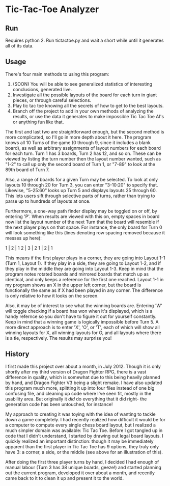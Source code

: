 Tic-Tac-Toe Analyzer
====================

Run
---
Requires python 2. Run tictactoe.py and wait a short while until it generates all of its data.

Usage
-----
There's four main methods to using this program:
1) (SOON) You will be able to see generalized statistics of interesting conclusions, generated live.
2) Investigate all the possible layouts of the board for each turn in giant pieces, or through careful selections.
3) Play tic tac toe knowing all the secrets of how to get to the best layouts.
4) Branch off the project to add in your own methods of analyzing the results, or use the data it generates to make impossible Tic Tac Toe AI's or anything fun like that.

The first and last two are straightforward enough, but the second method is more complicated, so I'll go in more depth about it here. The program knows all 10 Turns of the game (0 through 9, since it includes a blank board), as well as arbitrary assignments of layout numbers for each board for each turn. Turn 1 has 3 boards, Turn 2 has 12, and so on. These can be viewed by listing the turn number then the layout number wanted, such as "1-2" to call up only the second board of Turn 1, or "7-89" to look at the 89th board of Turn 7.

Also, a range of boards for a given Turn may be selected. To look at only layouts 10 through 20 for Turn 3, you can enter "3-10:20" to specify that. Likewise, "5-25:60" looks up Turn 5 and displays layouts 25 through 60. This lets users sift through selective parts of turns, rather than trying to parse up to hundreds of layouts at once.

Furthermore, a one-way path finder display may be toggled on or off, by entering 'P'. When results are viewed with this on, empty spaces in board now list the layout number of the next Turn that the board will resemble if the next player plays on that space. For instance, the only board for Turn 0 will look something like this (lines denoting row spacing removed because it messes up here):

 1 | 2 | 1
 2 | 3 | 2
 1 | 2 | 1

This means if the first player plays in a corner, they are going into Layout 1-1 (Turn 1, Layout 1). If they play in a side, they are going to Layout 1-2, and if they play in the middle they are going into Layout 1-3. Keep in mind that the program notes rotated boards and mirrored boards that match up as identical, and only keeps a reference for the first one reached. Layout 1-1 in my program shows an X in the upper left corner, but the board is functionally the same as if X had been played in any corner. The difference is only relative to how it looks on the screen.

 Also, it may be of interest to see what the winning boards are. Entering 'W' will toggle checking if a board has won when it's displayed, which is a handy refernce so you don't have to figure it out for yourself constantly. Keep in mind that a winning game is logically impossible before Turn 5. A more direct approach is to enter 'X', 'O', or 'T', each of which will show all winning layouts for X, all winning layouts for O, and all layouts where there is a tie, respectively. The results may surprise you!

 History
 -------
 I first made this project over about a month, in July 2012. Though it is only shortly after my third version of Dragon Fighter RPG, there is a vast difference in quality, which is somewhat due to this being heavily planned by hand, and Dragon Fighter V3 being a slight remake. I have also updated this program much more, splitting it up into four files instead of one big confusing file, and cleaning up code where I've seen fit, mostly in the usability area. But originally it *did* do everything that it did right- the generation code has been untouched, for instance!

 My approach to creating it was toying with the idea of wanting to tackle down a game completely. I had recently realized how difficult it would be for a computer to compute every single chess board layout, but I realized a much simpler domain was available: Tic Tac Toe. Before I got tangled up in code that I didn't understand, I started by drawing out legal board layouts. I quickly realized an important distinction: though it may be immediately apparent than the first player in Tic Tac Toe has 9 options, they truly only have 3: a corner, a side, or the middle (see above for an illustration of this).

 After doing the first three player turns by hand, I decided I had enough of manual labour (Turn 3 has 38 unique boards, geeze!) and started planning out the current program, developed it over about a month, and recently came back to it to clean it up and present it to the world.
